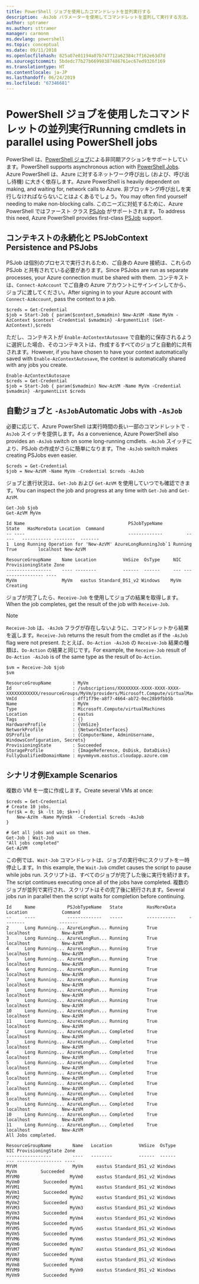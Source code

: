 ```yaml
---
title: PowerShell ジョブを使用したコマンドレットを並列実行する
description: -AsJob パラメーターを使用してコマンドレットを並列して実行する方法。
author: sptramer
ms.author: sttramer
manager: carmonm
ms.devlang: powershell
ms.topic: conceptual
ms.date: 09/11/2018
ms.openlocfilehash: 825a07e01194a07b747712a62384c7f162e63d7d
ms.sourcegitcommit: 5bdedc77b27b66998387486761ec67ed9326f169
ms.translationtype: HT
ms.contentlocale: ja-JP
ms.lasthandoff: 06/24/2019
ms.locfileid: "67346681"
---
```

# <a name="running-cmdlets-in-parallel-using-powershell-jobs"></a><span data-ttu-id="f61dd-103">PowerShell ジョブを使用したコマンドレットの並列実行</span><span class="sxs-lookup"><span data-stu-id="f61dd-103">Running cmdlets in parallel using PowerShell jobs</span></span>

<span data-ttu-id="f61dd-104">PowerShell は、[PowerShell ジョブ](/powershell/module/microsoft.powershell.core/about/about_jobs)による非同期アクションをサポートしています。</span><span class="sxs-lookup"><span data-stu-id="f61dd-104">PowerShell supports asynchronous action with [PowerShell Jobs](/powershell/module/microsoft.powershell.core/about/about_jobs).</span></span>
<span data-ttu-id="f61dd-105">Azure PowerShell は、Azure に対するネットワーク呼び出し (および、呼び出し待機) に大きく依存します。</span><span class="sxs-lookup"><span data-stu-id="f61dd-105">Azure PowerShell is heavily dependent on making, and waiting for, network calls to Azure.</span></span> <span data-ttu-id="f61dd-106">非ブロッキング呼び出しを実行しなければならないことはよくあるでしょう。</span><span class="sxs-lookup"><span data-stu-id="f61dd-106">You may often find yourself needing to make non-blocking calls.</span></span> <span data-ttu-id="f61dd-107">このニーズに対処するために、Azure PowerShell ではファースト クラス [PSJob](/powershell/module/microsoft.powershell.core/about/about_jobs) がサポートされます。</span><span class="sxs-lookup"><span data-stu-id="f61dd-107">To address this need, Azure PowerShell provides first-class [PSJob](/powershell/module/microsoft.powershell.core/about/about_jobs) support.</span></span>

## <a name="context-persistence-and-psjobs"></a><span data-ttu-id="f61dd-108">コンテキストの永続化と PSJob</span><span class="sxs-lookup"><span data-stu-id="f61dd-108">Context Persistence and PSJobs</span></span>

<span data-ttu-id="f61dd-109">PSJob は個別のプロセスで実行されるため、ご自身の Azure 接続は、これらの PSJob と共有されている必要があります。</span><span class="sxs-lookup"><span data-stu-id="f61dd-109">Since PSJobs are run as separate processes, your Azure connection must be shared with them.</span></span> <span data-ttu-id="f61dd-110">コンテキストは、`Connect-AzAccount` でご自身の Azure アカウントにサインインしてから、ジョブに渡してください。</span><span class="sxs-lookup"><span data-stu-id="f61dd-110">After signing in to your Azure account with `Connect-AzAccount`, pass the context to a job.</span></span>

```azurepowershell-interactive
$creds = Get-Credential
$job = Start-Job { param($context,$vmadmin) New-AzVM -Name MyVm -AzContext $context -Credential $vmadmin} -ArgumentList (Get-AzContext),$creds
```

<span data-ttu-id="f61dd-111">ただし、コンテキストが `Enable-AzContextAutosave` で自動的に保存されるように選択した場合、そのコンテキストは、作成するすべてのジョブと自動的に共有されます。</span><span class="sxs-lookup"><span data-stu-id="f61dd-111">However, if you have chosen to have your context automatically saved with `Enable-AzContextAutosave`, the context is automatically shared with any jobs you create.</span></span>

```azurepowershell-interactive
Enable-AzContextAutosave
$creds = Get-Credential
$job = Start-Job { param($vmadmin) New-AzVM -Name MyVm -Credential $vmadmin} -ArgumentList $creds
```

## <a name="automatic-jobs-with--asjob"></a><span data-ttu-id="f61dd-112">自動ジョブと `-AsJob`</span><span class="sxs-lookup"><span data-stu-id="f61dd-112">Automatic Jobs with `-AsJob`</span></span>

<span data-ttu-id="f61dd-113">必要に応じて、Azure PowerShell は実行時間の長い一部のコマンドレットで `-AsJob` スイッチを提供します。</span><span class="sxs-lookup"><span data-stu-id="f61dd-113">As a convenience, Azure PowerShell also provides an `-AsJob` switch on some long-running cmdlets.</span></span>
<span data-ttu-id="f61dd-114">`-AsJob` スイッチにより、PSJob の作成がさらに簡単になります。</span><span class="sxs-lookup"><span data-stu-id="f61dd-114">The `-AsJob` switch makes creating PSJobs even easier.</span></span>

```azurepowershell-interactive
$creds = Get-Credential
$job = New-AzVM -Name MyVm -Credential $creds -AsJob
```

<span data-ttu-id="f61dd-115">ジョブと進行状況は、`Get-Job` および `Get-AzVM` を使用していつでも確認できます。</span><span class="sxs-lookup"><span data-stu-id="f61dd-115">You can inspect the job and progress at any time with `Get-Job` and `Get-AzVM`.</span></span>

```azurepowershell-interactive
Get-Job $job
Get-AzVM MyVm
```

```output
Id Name                                       PSJobTypeName         State   HasMoreData Location  Command
-- ----                                       -------------         -----   ----------- --------  -------
1  Long Running Operation for 'New-AzVM' AzureLongRunningJob`1 Running True        localhost New-AzVM

ResourceGroupName    Name Location          VmSize  OsType     NIC ProvisioningState Zone
-----------------    ---- --------          ------  ------     --- ----------------- ----
MyVm                 MyVm   eastus Standard_DS1_v2 Windows    MyVm          Creating
```

<span data-ttu-id="f61dd-116">ジョブが完了したら、`Receive-Job` を使用してジョブの結果を取得します。</span><span class="sxs-lookup"><span data-stu-id="f61dd-116">When the job completes, get the result of the job with `Receive-Job`.</span></span>

> [!NOTE]
> <span data-ttu-id="f61dd-117">`Receive-Job` は、`-AsJob` フラグが存在しないように、コマンドレットから結果を返します。</span><span class="sxs-lookup"><span data-stu-id="f61dd-117">`Receive-Job` returns the result from the cmdlet as if the `-AsJob` flag were not present.</span></span>
> <span data-ttu-id="f61dd-118">たとえば、`Do-Action -AsJob` の `Receive-Job` 結果の種類は、`Do-Action` の結果と同じです。</span><span class="sxs-lookup"><span data-stu-id="f61dd-118">For example, the `Receive-Job` result of `Do-Action -AsJob` is of the same type as the result of `Do-Action`.</span></span>

```azurepowershell-interactive
$vm = Receive-Job $job
$vm
```

```output
ResourceGroupName        : MyVm
Id                       : /subscriptions/XXXXXXXX-XXXX-XXXX-XXXX-XXXXXXXXXXXX/resourceGroups/MyVm/providers/Microsoft.Compute/virtualMachines/MyVm
VmId                     : dff1f79e-a8f7-4664-ab72-0ec28b9fbb5b
Name                     : MyVm
Type                     : Microsoft.Compute/virtualMachines
Location                 : eastus
Tags                     : {}
HardwareProfile          : {VmSize}
NetworkProfile           : {NetworkInterfaces}
OSProfile                : {ComputerName, AdminUsername, WindowsConfiguration, Secrets}
ProvisioningState        : Succeeded
StorageProfile           : {ImageReference, OsDisk, DataDisks}
FullyQualifiedDomainName : myvmmyvm.eastus.cloudapp.azure.com
```

## <a name="example-scenarios"></a><span data-ttu-id="f61dd-119">シナリオ例</span><span class="sxs-lookup"><span data-stu-id="f61dd-119">Example Scenarios</span></span>

<span data-ttu-id="f61dd-120">複数の VM を一度に作成します。</span><span class="sxs-lookup"><span data-stu-id="f61dd-120">Create several VMs at once:</span></span>

```azurepowershell-interactive
$creds = Get-Credential
# Create 10 jobs.
for($k = 0; $k -lt 10; $k++) {
    New-AzVm -Name MyVm$k  -Credential $creds -AsJob
}

# Get all jobs and wait on them.
Get-Job | Wait-Job
"All jobs completed"
Get-AzVM
```

<span data-ttu-id="f61dd-121">この例では、`Wait-Job` コマンドレットは、ジョブの実行中にスクリプトを一時停止します。</span><span class="sxs-lookup"><span data-stu-id="f61dd-121">In this example, the `Wait-Job` cmdlet causes the script to pause while jobs run.</span></span> <span data-ttu-id="f61dd-122">スクリプトは、すべてのジョブが完了した後に実行を続けます。</span><span class="sxs-lookup"><span data-stu-id="f61dd-122">The script continues executing once all of the jobs have completed.</span></span> <span data-ttu-id="f61dd-123">複数のジョブが並列で実行され、スクリプトはその完了後に続行されます。</span><span class="sxs-lookup"><span data-stu-id="f61dd-123">Several jobs run in parallel then the script waits for completion before continuing.</span></span>

```output
Id     Name            PSJobTypeName   State         HasMoreData     Location             Command
--     ----            -------------   -----         -----------     --------             -------
2      Long Running... AzureLongRun... Running       True            localhost            New-AzVM
3      Long Running... AzureLongRun... Running       True            localhost            New-AzVM
4      Long Running... AzureLongRun... Running       True            localhost            New-AzVM
5      Long Running... AzureLongRun... Running       True            localhost            New-AzVM
6      Long Running... AzureLongRun... Running       True            localhost            New-AzVM
7      Long Running... AzureLongRun... Running       True            localhost            New-AzVM
8      Long Running... AzureLongRun... Running       True            localhost            New-AzVM
9      Long Running... AzureLongRun... Running       True            localhost            New-AzVM
10     Long Running... AzureLongRun... Running       True            localhost            New-AzVM
11     Long Running... AzureLongRun... Running       True            localhost            New-AzVM
2      Long Running... AzureLongRun... Completed     True            localhost            New-AzVM
3      Long Running... AzureLongRun... Completed     True            localhost            New-AzVM
4      Long Running... AzureLongRun... Completed     True            localhost            New-AzVM
5      Long Running... AzureLongRun... Completed     True            localhost            New-AzVM
6      Long Running... AzureLongRun... Completed     True            localhost            New-AzVM
7      Long Running... AzureLongRun... Completed     True            localhost            New-AzVM
8      Long Running... AzureLongRun... Completed     True            localhost            New-AzVM
9      Long Running... AzureLongRun... Completed     True            localhost            New-AzVM
10     Long Running... AzureLongRun... Completed     True            localhost            New-AzVM
11     Long Running... AzureLongRun... Completed     True            localhost            New-AzVM
All Jobs completed.

ResourceGroupName        Name   Location          VmSize  OsType           NIC ProvisioningState Zone
-----------------        ----   --------          ------  ------           --- ----------------- ----
MYVM                     MyVm     eastus Standard_DS1_v2 Windows          MyVm         Succeeded
MYVM0                   MyVm0     eastus Standard_DS1_v2 Windows         MyVm0         Succeeded
MYVM1                   MyVm1     eastus Standard_DS1_v2 Windows         MyVm1         Succeeded
MYVM2                   MyVm2     eastus Standard_DS1_v2 Windows         MyVm2         Succeeded
MYVM3                   MyVm3     eastus Standard_DS1_v2 Windows         MyVm3         Succeeded
MYVM4                   MyVm4     eastus Standard_DS1_v2 Windows         MyVm4         Succeeded
MYVM5                   MyVm5     eastus Standard_DS1_v2 Windows         MyVm5         Succeeded
MYVM6                   MyVm6     eastus Standard_DS1_v2 Windows         MyVm6         Succeeded
MYVM7                   MyVm7     eastus Standard_DS1_v2 Windows         MyVm7         Succeeded
MYVM8                   MyVm8     eastus Standard_DS1_v2 Windows         MyVm8         Succeeded
MYVM9                   MyVm9     eastus Standard_DS1_v2 Windows         MyVm9         Succeeded
```
